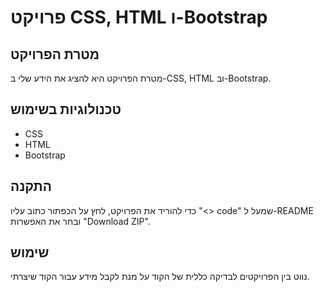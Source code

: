 # פרויקט CSS, HTML ו-Bootstrap

## מטרת הפרויקט
מטרת הפרויקט היא להציג את הידע שלי ב-CSS, HTML וב-Bootstrap.

## טכנולוגיות בשימוש
- CSS
- HTML
- Bootstrap

## התקנה
כדי להוריד את הפרויקט, לחץ על הכפתור כתוב עליו "<> code" שמעל ל-README ובחר את האפשרות "Download ZIP".

## שימוש
נווט בין הפרויקטים לבדיקה כללית של הקוד על מנת לקבל מידע עבור הקוד שיצרתי.
